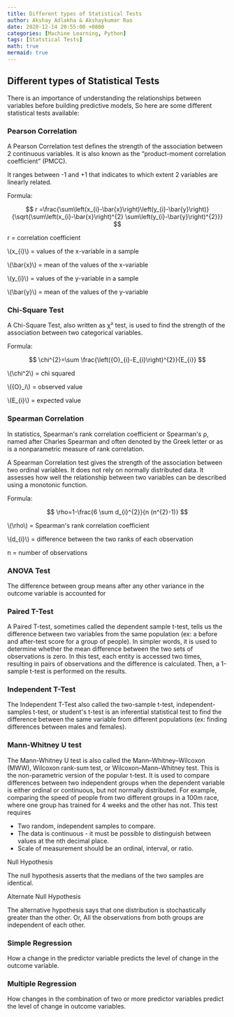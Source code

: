 ```yaml
---
title: Different types of Statistical Tests
author: Akshay Adlakha & Akshaykumar Rao
date: 2020-12-14 20:55:00 +0800
categories: [Machine Learning, Python]
tags: [Statstical Tests]
math: true 
mermaid: true
---
```



## Different types of Statistical Tests

There is an importance of understanding the relationships between variables before building predictive models, So here are some different statistical tests available:

### Pearson Correlation
A Pearson Correlation test defines the strength of the association between 2 continuous variables. It is also known as the “product-moment correlation coefficient” (PMCC).

It ranges between -1 and +1 that indicates to which extent 2 variables are linearly related.

Formula:

$$ r =\frac{\sum\left(x_{i}-\bar{x}\right)\left(y_{i}-\bar{y}\right)}{\sqrt{\sum\left(x_{i}-\bar{x}\right)^{2} \sum\left(y_{i}-\bar{y}\right)^{2}}} $$

r	=	correlation coefficient

\\(x_{i}\\)	=	values of the x-variable in a sample

\\(\bar{x}\\)	=	mean of the values of the x-variable

\\(y_{i}\\)	=	values of the y-variable in a sample

\\(\bar{y}\\)	=	mean of the values of the y-variable


### Chi-Square Test
A Chi-Square Test, also written as χ² test, is used to find the strength of the association between two categorical variables.

Formula:

$$ \chi^{2}=\sum \frac{\left({O}_{i}-E_{i}\right)^{2}}{E_{i}} $$

\\(\chi^2\\)	=	chi squared

\\({O}_i\\)	=	observed value

\\(E_{i}\\)	=	expected value

### Spearman Correlation

In statistics, Spearman's rank correlation coefficient or Spearman's ρ, named after Charles Spearman and often denoted by the Greek letter or as is a nonparametric measure of rank correlation. 

A Spearman Correlation test gives the strength of the association between two ordinal variables. It does not rely on normally distributed data. It assesses how well the relationship between two variables can be described using a monotonic function.

Formula:

$$ \rho=1-\frac{6 \sum d_{i}^{2}}{n (n^{2}-1)} $$

\\(\rho\\)	=	Spearman's rank correlation coefficient

\\(d_{i}\\)	=	difference between the two ranks of each observation

n	=	number of observations

### ANOVA Test

The difference between group means after any other variance in the outcome variable is accounted for

### Paired T-Test

A Paired T-test, sometimes called the dependent sample t-test, tells us the difference between two variables from the same population (ex: a before and after-test score for a group of people). In simpler words, it is used to determine whether the mean difference between the two sets of observations is zero. In this test, each entity is accessed two times, resulting in pairs of observations and the difference is calculated. Then, a 1-sample t-test is performed on the results.

### Independent T-Test

The Independent T-Test also called the two-sample t-test, independent-samples t-test, or student's t-test is an inferential statistical test to find the difference between the same variable from different populations (ex: finding differences between males and females).

### Mann-Whitney U test

The Mann-Whitney U test is also called the Mann–Whitney–Wilcoxon (MWW), Wilcoxon rank-sum test, or Wilcoxon–Mann–Whitney test. This is the non-parametric version of the popular t-test. It is used to compare differences between two independent groups when the dependent variable is either ordinal or continuous, but not normally distributed. For example, comparing the speed of people from two different groups in a 100m race, where one group has trained for 4 weeks and the other has not. This test requires 

 - Two random, independent samples to compare.
 - The data is continuous - it must be possible to distinguish between values at the nth decimal place.
 - Scale of measurement should be an ordinal, interval, or ratio.
 
Null Hypothesis

The null hypothesis asserts that the medians of the two samples are identical.

Alternate Null Hypothesis

The alternative hypothesis says that one distribution is stochastically greater than the other. Or, All the observations from both groups are independent of each other.

### Simple Regression
How a change in the predictor variable predicts the level of change in the outcome variable.

### Multiple Regression
How changes in the combination of two or more predictor variables predict the level of change in outcome variables.
